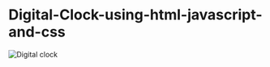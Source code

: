 # Digital-Clock-using-html-javascript-and-css
![Digital clock](https://user-images.githubusercontent.com/86898049/143497922-14dc8b6e-a5c2-449f-a971-12860967add3.PNG)
